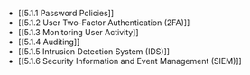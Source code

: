 

- [[5.1.1 Password Policies]]
- [[5.1.2 User Two-Factor Authentication (2FA)]]
- [[5.1.3 Monitoring User Activity]]
- [[5.1.4 Auditing]]
- [[5.1.5 Intrusion Detection System (IDS)]]
- [[5.1.6 Security Information and Event Management (SIEM)]]